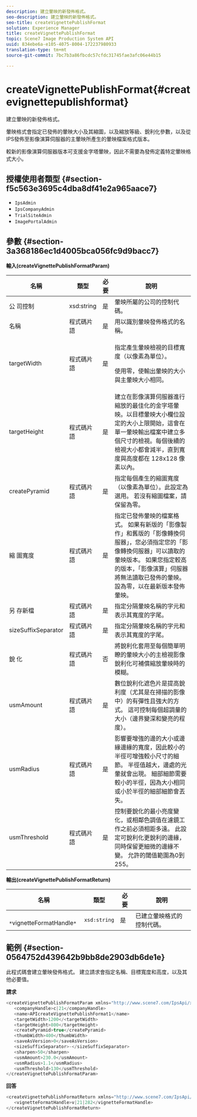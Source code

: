 ```yaml
---
description: 建立暈映的新發佈格式。
seo-description: 建立暈映的新發佈格式。
seo-title: createVignettePublishFormat
solution: Experience Manager
title: createVignettePublishFormat
topic: Scene7 Image Production System API
uuid: 834ebe6a-e105-4075-8004-172237980933
translation-type: tm+mt
source-git-commit: 7bc7b3a86fbcdc57cfdc31745fae3afc06e44b15

---
```



# createVignettePublishFormat{#createvignettepublishformat}

建立暈映的新發佈格式。

暈映格式會指定已發佈的暈映大小及其縮圖，以及縮放等級、銳利化參數，以及從IPS發佈至影像演算伺服器的主暈映所產生的暈映檔案格式版本。

較新的影像演算伺服器版本可支援金字塔暈映，因此不需要為發佈定義特定暈映格式大小。

## 授權使用者類型 {#section-f5c563e3695c4dba8df41e2a965aace7}

* `IpsAdmin`
* `IpsCompanyAdmin`
* `TrialSiteAdmin`
* `ImagePortalAdmin`

## 參數 {#section-3a368186ec1d4005bca056fc9d9bacc7}

**輸入(createVignettePublishFormatParam)**

<table id="table_4D5B2913FA784EC09190F25223C1A680"> 
 <thead> 
  <tr> 
   <th colname="col1" class="entry"> 名稱 </th> 
   <th colname="col2" class="entry"> 類型 </th> 
   <th colname="col3" class="entry"> 必要 </th> 
   <th colname="col4" class="entry"> 說明 </th> 
  </tr> 
 </thead>
 <tbody> 
  <tr> 
   <td colname="col1"> <span class="codeph"> 公 <span class="varname"> 司控制</span></span> </td> 
   <td colname="col2"> <span class="codeph"> xsd:string</span> </td> 
   <td colname="col3"> 是 </td> 
   <td colname="col4"> 暈映所屬的公司的控制代碼。 </td> 
  </tr> 
  <tr> 
   <td colname="col1"> <span class="codeph"> <span class="varname"> 名稱</span></span> </td> 
   <td colname="col2"> <span class="codeph"> 程式碼片語 </span> </td> 
   <td colname="col3"> 是 </td> 
   <td colname="col4"> 用以識別暈映發佈格式的名稱。 </td> 
  </tr> 
  <tr> 
   <td colname="col1"> <span class="codeph"> <span class="varname"> targetWidth</span></span> </td> 
   <td colname="col2"> <span class="codeph"> 程式碼片語 </span> </td> 
   <td colname="col3"> 是 </td> 
   <td colname="col4"> <p>指定產生暈映檢視的目標寬度（以像素為單位）。 </p> <p>使用零，使輸出暈映的大小與主暈映大小相同。 </p> </td> 
  </tr> 
  <tr> 
   <td colname="col1"> <span class="codeph"> <span class="varname"> targetHeight</span></span> </td> 
   <td colname="col2"> <span class="codeph"> 程式碼片語 </span> </td> 
   <td colname="col3"> 是 </td> 
   <td colname="col4"> 建立在影像演算伺服器進行縮放的最佳化的金字塔暈映。以目標暈映大小欄位設定的大小上限開始，這會在單一暈映輸出檔案中建立多個尺寸的檢視。每個後續的檢視大小都會減半，直到寬度與高度都在 128x128 像素以內。 </td> 
  </tr> 
  <tr> 
   <td colname="col1"> <span class="codeph"> <span class="varname"> createPyramid</span></span> </td> 
   <td colname="col2"> <span class="codeph"> 程式碼片語 </span> </td> 
   <td colname="col3"> 是 </td> 
   <td colname="col4"> 指定每個產生的縮圖寬度（以像素為單位）。此設定為選用。 若沒有縮圖檔案，請保留為零。 </td> 
  </tr> 
  <tr> 
   <td colname="col1"> <span class="codeph"> 縮 <span class="varname"> 圖寬度</span></span> </td> 
   <td colname="col2"> <span class="codeph"> 程式碼片語 </span> </td> 
   <td colname="col3"> 是 </td> 
   <td colname="col4"> 指定已發佈暈映的檔案格式。 如果有新版的「影像製作」和舊版的「影像轉換伺服器」，您必須指定您的「影像轉換伺服器」可以讀取的暈映版本。 如果您指定較高的版本，「影像演算」伺服器將無法讀取已發佈的暈映。 設為零，以在最新版本發佈暈映。 </td> 
  </tr> 
  <tr> 
   <td colname="col1"> <span class="codeph"> 另 <span class="varname"> 存新檔</span></span> </td> 
   <td colname="col2"> <span class="codeph"> 程式碼片語 </span> </td> 
   <td colname="col3"> 是 </td> 
   <td colname="col4"> 指定分隔暈映名稱的字元和表示其寬度的字尾。 </td> 
  </tr> 
  <tr> 
   <td colname="col1"> <span class="codeph"> <span class="varname"> sizeSuffixSeparator</span></span> </td> 
   <td colname="col2"> <span class="codeph"> 程式碼片語 </span> </td> 
   <td colname="col3"> 是 </td> 
   <td colname="col4"> 指定分隔暈映名稱的字元和表示其寬度的字尾。 </td> 
  </tr> 
  <tr> 
   <td colname="col1"> <span class="codeph"> 銳 <span class="varname"> 化</span></span> </td> 
   <td colname="col2"> <span class="codeph"> 程式碼片語 </span> </td> 
   <td colname="col3"> 否 </td> 
   <td colname="col4"> 將銳利化套用至每個簡單明瞭的暈映大小的主檢視影像銳利化可補償縮放暈映時的模糊。 </td> 
  </tr> 
  <tr> 
   <td colname="col1"> <span class="codeph"> <span class="varname"> usmAmount</span></span> </td> 
   <td colname="col2"> <span class="codeph"> 程式碼片語 </span> </td> 
   <td colname="col3"> 是 </td> 
   <td colname="col4"> 數位銳利化遮色片是提高銳利度（尤其是在掃描的影像中）的有彈性且強大的方式。 這可控制每個超調量的大小（邊界變深和變亮的程度）。 </td> 
  </tr> 
  <tr> 
   <td colname="col1"> <span class="codeph"> <span class="varname"> usmRadius</span></span> </td> 
   <td colname="col2"> <span class="codeph"> 程式碼片語 </span> </td> 
   <td colname="col3"> 是 </td> 
   <td colname="col4"> 影響要增強的邊的大小或邊緣邊緣的寬度，因此較小的半徑可增強較小尺寸的細節。 半徑值越大，邊處的光暈就會出現。 細部細節需要較小的半徑，因為大小相同或小於半徑的細部細節會丟失。 </td> 
  </tr> 
  <tr> 
   <td colname="col1"> <span class="codeph"> <span class="varname"> usmThreshold</span></span> </td> 
   <td colname="col2"> <span class="codeph"> 程式碼片語 </span> </td> 
   <td colname="col3"> 是 </td> 
   <td colname="col4"> 控制要銳化的最小亮度變化，或相鄰色調值在濾鏡工作之前必須相距多遠。 此設定可銳利化更銳利的邊緣，同時保留更細微的邊緣不變。 允許的閾值範圍為0到255。 </td> 
  </tr> 
 </tbody> 
</table>

**輸出(createVignettePublishFormatReturn)**

| 名稱 | 類型 | 必要 | 說明 |
|---|---|---|---|
| ` *`vignetteFormatHandle`*` | `xsd:string` | 是 | 已建立暈映格式的控制代碼。 |

## 範例 {#section-0564752d439642b9bb8de2903db6de1e}

此程式碼會建立暈映發佈格式。 建立請求會指定名稱、目標寬度和高度，以及其他必要值。

**請求**

```java
<createVignettePublishFormatParam xmlns="http://www.scene7.com/IpsApi/xsd/2008-01-15">
   <companyHandle>c|21</companyHandle>
   <name>APIcreateVignettePublishFormat1</name>
   <targetWidth>1200</<targetWidth>
   <targetHeight>800</targetHeight>
   <createPyramid>true</createPyramid>
   <thumbWidth>400</thumbWidth>
   <saveAsVersion>0</saveAsVersion>
   <sizeSuffixSeparator>-</sizeSuffixSeparator>
   <sharpen>50</sharpen>
   <usmAmount>230.0</usmAmount>
   <usmRadius>1.1</usmRadius>
   <usmThreshold>130</usmThreshold>
</createVignettePublishFormatParam>
```

**回答**

```java
<createVignettePublishFormatReturn xmlns="http://www.scene7.com/IpsApi/xsd/2008-01-15">
   <vignetteFormatHandle>v|21|282</vignetteFormatHandle>
</createVignettePublishFormatReturn>
```


